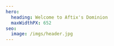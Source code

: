 ```yaml
---
hero:
  heading: Welcome to Aftix's Dominion
  maxWidthPX: 652
seo:
  image: /imgs/header.jpg
---
```

